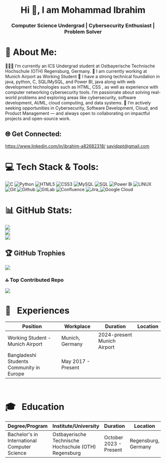 <h1 align="center">Hi 👋, I am Mohammad Ibrahim </h1>
<h3 align="center">Computer Science Undergrad | Cybersecurity Enthusiast | Problem Solver</h3>

# 💫 About Me:
👨🏽‍💻  I’m currently an ICS Undergrad student at Ostbayerische Technische Hochschule (OTH) Regensburg, Germany.
👋 I am currently working at Munich Airport as Working Student 
👀 I have a strong technical foundation in java, python, C, SQL/MySQL, and Power BI, java along with web development technologies such as HTML, CSS , as well as experience with computer networking cybersecurity tools. I’m passionate about solving real-world problems and exploring areas like cybersecurity, software development, AI/ML, cloud computing, and data systems.
💞 I’m actively seeking opportunities in Cybersecurity, Software Development, Cloud, and Product Management — and always open to collaborating on impactful projects and open-source work.



## 🌐 Get Connected:
https://www.linkedin.com/in/ibrahim-a82682318/
sayidppt@gmail.com 
# 💻 Tech Stack & Tools:
![C](https://img.shields.io/badge/c-%2300599C.svg?style=for-the-badge&logo=c&logoColor=white) ![Python](https://img.shields.io/badge/python-3670A0?style=for-the-badge&logo=python&logoColor=ffdd54) ![HTML5](https://img.shields.io/badge/html5-%23E34F26.svg?style=for-the-badge&logo=html5&logoColor=white) ![CSS3](https://img.shields.io/badge/css3-%231572B6.svg?style=for-the-badge&logo=css3&logoColor=white) ![MySQL](https://img.shields.io/badge/mysql-4479A1.svg?style=for-the-badge&logo=mysql&logoColor=white) ![SQL](https://img.shields.io/badge/sql-%2307405e.svg?style=for-the-badge&logo=sql&logoColor=white)
 ![Power Bi](https://img.shields.io/badge/power_bi-F2C811?style=for-the-badge&logo=powerbi&logoColor=black) ![LINUX](https://img.shields.io/badge/Linux-FCC624?style=for-the-badge&logo=linux&logoColor=black) ![Git](https://img.shields.io/badge/Git-F1502F?style=for-the-badge&logo=git&logoColor=white) ![Github](https://img.shields.io/badge/Github-4078c0?style=for-the-badge&logo=github&logoColor=white) ![GitLab](https://img.shields.io/badge/gitlab-%23181717.svg?style=for-the-badge&logo=gitlab&logoColor=white) ![Confluence](https://img.shields.io/badge/confluence-%23172BF4.svg?style=for-the-badge&logo=confluence&logoColor=white) ![Jira](https://img.shields.io/badge/Jira-253858?style=for-the-badge&logo=jira&logoColor=white)_![Google Cloud](https://img.shields.io/badge/Google_Cloud-4285F4?style=for-the-badge&logo=google-cloud&logoColor=white)


# 📊 GitHub Stats: 
![](https://github-readme-stats.vercel.app/api?username=ibrahimporan&theme=tokyonight&hide_border=false&include_all_commits=false&count_private=false)<br/>
![](https://github-readme-streak-stats.herokuapp.com/?user=ibrahimporan&theme=tokyonight&hide_border=false)<br/>
![](https://github-readme-stats.vercel.app/api/top-langs/?username=ibrahimporan&theme=tokyonight&hide_border=false&include_all_commits=false&count_private=false&layout=compact)

## 🏆 GitHub Trophies
![](https://github-profile-trophy.vercel.app/?username=ibrahimporan&theme=radical&no-frame=false&no-bg=true&margin-w=4)

### 🔝 Top Contributed Repo

![](https://github-contributor-stats.vercel.app/api?username=ibrahimporan&limit=5&theme=dark&combine_all_yearly_contributions=true)

<!-- work experience section starts here  -->

# 💼 &nbsp; Experiences

| Position                                             | Workplace        | Duration            | Location               |
| ---------------------------------------------------- | ---------------- | ------------------- | ---------------------- |
| Working Student - Munich Airport                      | Munich, Germany | 2024-present          Munich Airport
 Bangladeshi Students Community in Europe      | May 2017 - Present     |

<br />
<!-- work experience section ends here  -->

<!-- Education section starts here  -->

# 🎓 &nbsp; Education

| Degree/Program                                       | Institute/University | Duration        | Location               |
| ---------------------------------------------------- | ---------------- | ------------------- | ---------------------- |
| Bachelor's in International Computer Science | Ostbayerische Technische Hochschule (OTH) Regensburg  | October 2023 - Present  | Regensburg, Germany |

<br />
<!-- Education section ends here  -->

<!-- Achievements section starts here  -->

